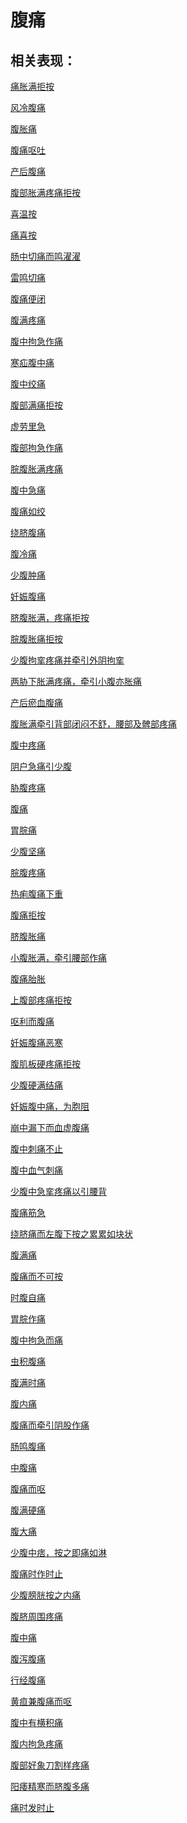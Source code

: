 # 腹痛## 相关表现： [痛胀满拒按](https://www.gmzyjc.com/search/result?wd=痛胀满拒按)[风冷腹痛](https://www.gmzyjc.com/search/result?wd=风冷腹痛)[腹胀痛](https://www.gmzyjc.com/search/result?wd=腹胀痛)[腹痛呕吐](https://www.gmzyjc.com/search/result?wd=腹痛呕吐)[产后腹痛](https://www.gmzyjc.com/search/result?wd=产后腹痛)[腹部胀满疼痛拒按](https://www.gmzyjc.com/search/result?wd=腹部胀满疼痛拒按)[喜温按](https://www.gmzyjc.com/search/result?wd=喜温按)[痛喜按](https://www.gmzyjc.com/search/result?wd=痛喜按)[肠中切痛而鸣濯濯](https://www.gmzyjc.com/search/result?wd=肠中切痛而鸣濯濯)[雷鸣切痛](https://www.gmzyjc.com/search/result?wd=雷鸣切痛)[腹痛便闭](https://www.gmzyjc.com/search/result?wd=腹痛便闭)[腹满疼痛](https://www.gmzyjc.com/search/result?wd=腹满疼痛)[腹中拘急作痛](https://www.gmzyjc.com/search/result?wd=腹中拘急作痛)[寒疝腹中痛](https://www.gmzyjc.com/search/result?wd=寒疝腹中痛)[腹中绞痛](https://www.gmzyjc.com/search/result?wd=腹中绞痛)[腹部满痛拒按](https://www.gmzyjc.com/search/result?wd=腹部满痛拒按)[虚劳里急](https://www.gmzyjc.com/search/result?wd=虚劳里急)[腹部拘急作痛](https://www.gmzyjc.com/search/result?wd=腹部拘急作痛)[脘腹胀满疼痛](https://www.gmzyjc.com/search/result?wd=脘腹胀满疼痛)[腹中急痛](https://www.gmzyjc.com/search/result?wd=腹中急痛)[腹痛如绞](https://www.gmzyjc.com/search/result?wd=腹痛如绞)[绕脐腹痛](https://www.gmzyjc.com/search/result?wd=绕脐腹痛)[腹冷痛](https://www.gmzyjc.com/search/result?wd=腹冷痛)[少腹肿痛](https://www.gmzyjc.com/search/result?wd=少腹肿痛)[妊娠腹痛](https://www.gmzyjc.com/search/result?wd=妊娠腹痛)[脐腹胀满，疼痛拒按](https://www.gmzyjc.com/search/result?wd=脐腹胀满，疼痛拒按)[脘腹胀痛拒按](https://www.gmzyjc.com/search/result?wd=脘腹胀痛拒按)[少腹拘挛疼痛并牵引外阴拘挛](https://www.gmzyjc.com/search/result?wd=少腹拘挛疼痛并牵引外阴拘挛)[两胁下胀满疼痛，牵引小腹亦胀痛](https://www.gmzyjc.com/search/result?wd=两胁下胀满疼痛，牵引小腹亦胀痛)[产后瘀血腹痛](https://www.gmzyjc.com/search/result?wd=产后瘀血腹痛)[腹胀满牵引背部闭闷不舒，腰部及髀部疼痛](https://www.gmzyjc.com/search/result?wd=腹胀满牵引背部闭闷不舒，腰部及髀部疼痛)[腹中疼痛](https://www.gmzyjc.com/search/result?wd=腹中疼痛)[阴户急痛引少腹](https://www.gmzyjc.com/search/result?wd=阴户急痛引少腹)[胁腹疼痛](https://www.gmzyjc.com/search/result?wd=胁腹疼痛)[腹痛](https://www.gmzyjc.com/search/result?wd=腹痛)[胃脘痛](https://www.gmzyjc.com/search/result?wd=胃脘痛)[少腹坚痛](https://www.gmzyjc.com/search/result?wd=少腹坚痛)[脘腹疼痛](https://www.gmzyjc.com/search/result?wd=脘腹疼痛)[热痢腹痛下重](https://www.gmzyjc.com/search/result?wd=热痢腹痛下重)[腹痛拒按](https://www.gmzyjc.com/search/result?wd=腹痛拒按)[脐腹胀痛](https://www.gmzyjc.com/search/result?wd=脐腹胀痛)[小腹胀满，牵引腰部作痛](https://www.gmzyjc.com/search/result?wd=小腹胀满，牵引腰部作痛)[腹痛胎胀](https://www.gmzyjc.com/search/result?wd=腹痛胎胀)[上腹部疼痛拒按](https://www.gmzyjc.com/search/result?wd=上腹部疼痛拒按)[呕利而腹痛](https://www.gmzyjc.com/search/result?wd=呕利而腹痛)[妊娠腹痛恶寒](https://www.gmzyjc.com/search/result?wd=妊娠腹痛恶寒)[腹肌板硬疼痛拒按](https://www.gmzyjc.com/search/result?wd=腹肌板硬疼痛拒按)[少腹硬满结痛](https://www.gmzyjc.com/search/result?wd=少腹硬满结痛)[妊娠腹中痛，为胞阻](https://www.gmzyjc.com/search/result?wd=妊娠腹中痛，为胞阻)[崩中漏下而血虚腹痛](https://www.gmzyjc.com/search/result?wd=崩中漏下而血虚腹痛)[腹中刺痛不止](https://www.gmzyjc.com/search/result?wd=腹中刺痛不止)[腹中血气刺痛](https://www.gmzyjc.com/search/result?wd=腹中血气刺痛)[少腹中急挛疼痛以引腰背](https://www.gmzyjc.com/search/result?wd=少腹中急挛疼痛以引腰背)[腹痛筋急](https://www.gmzyjc.com/search/result?wd=腹痛筋急)[绕脐痛而左腹下按之累累如块状](https://www.gmzyjc.com/search/result?wd=绕脐痛而左腹下按之累累如块状)[腹满痛](https://www.gmzyjc.com/search/result?wd=腹满痛)[腹痛而不可按](https://www.gmzyjc.com/search/result?wd=腹痛而不可按)[时腹自痛](https://www.gmzyjc.com/search/result?wd=时腹自痛)[胃脘作痛](https://www.gmzyjc.com/search/result?wd=胃脘作痛)[腹中拘急而痛](https://www.gmzyjc.com/search/result?wd=腹中拘急而痛)[虫积腹痛](https://www.gmzyjc.com/search/result?wd=虫积腹痛)[腹满时痛](https://www.gmzyjc.com/search/result?wd=腹满时痛)[腹内痛](https://www.gmzyjc.com/search/result?wd=腹内痛)[腹痛而牵引阴股作痛](https://www.gmzyjc.com/search/result?wd=腹痛而牵引阴股作痛)[肠鸣腹痛](https://www.gmzyjc.com/search/result?wd=肠鸣腹痛)[中腹痛](https://www.gmzyjc.com/search/result?wd=中腹痛)[腹痛而呕](https://www.gmzyjc.com/search/result?wd=腹痛而呕)[腹满硬痛](https://www.gmzyjc.com/search/result?wd=腹满硬痛)[腹大痛](https://www.gmzyjc.com/search/result?wd=腹大痛)[少腹中痞，按之即痛如淋](https://www.gmzyjc.com/search/result?wd=少腹中痞，按之即痛如淋)[腹痛时作时止](https://www.gmzyjc.com/search/result?wd=腹痛时作时止)[少腹膀胱按之内痛](https://www.gmzyjc.com/search/result?wd=少腹膀胱按之内痛)[腹脐周围疼痛](https://www.gmzyjc.com/search/result?wd=腹脐周围疼痛)[腹中痛](https://www.gmzyjc.com/search/result?wd=腹中痛)[腹泻腹痛](https://www.gmzyjc.com/search/result?wd=腹泻腹痛)[行经腹痛](https://www.gmzyjc.com/search/result?wd=行经腹痛)[黄疸兼腹痛而呕](https://www.gmzyjc.com/search/result?wd=黄疸兼腹痛而呕)[腹中有横积痛](https://www.gmzyjc.com/search/result?wd=腹中有横积痛)[腹内拘急疼痛](https://www.gmzyjc.com/search/result?wd=腹内拘急疼痛)[腹部好象刀割样疼痛](https://www.gmzyjc.com/search/result?wd=腹部好象刀割样疼痛)[阳痿精寒而脐腹多痛](https://www.gmzyjc.com/search/result?wd=阳痿精寒而脐腹多痛)[痛时发时止](https://www.gmzyjc.com/search/result?wd=痛时发时止)